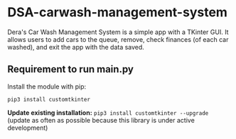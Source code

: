 # DSA-carwash-management-system

Dera's Car Wash Management System is a simple app with a TKinter GUI.
It allows users to add cars to the queue, remove, check finances (of each car washed),
and exit the app with the data saved.


## Requirement to run main.py
Install the module with pip:
```
pip3 install customtkinter
```
**Update existing installation:** ```pip3 install customtkinter --upgrade```\
(update as often as possible because this library is under active development)
